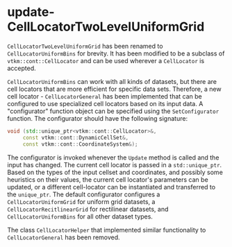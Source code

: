 # update-CellLocatorTwoLevelUniformGrid

`CellLocatorTwoLevelUniformGrid` has been renamed to `CellLocatorUniformBins`
for brevity. It has been modified to be a subclass of `vtkm::cont::CellLocator`
and can be used wherever a `CellLocator` is accepted.

`CellLocatorUniformBins` can work with all kinds of datasets, but there are cell
locators that are more efficient for specific data sets. Therefore, a new cell
locator - `CellLocatorGeneral` has been implemented that can be configured to use
specialized cell locators based on its input data. A "configurator" function object
can be specified using the `SetConfigurator` function. The configurator should
have the following signature:

```c++
void (std::unique_ptr<vtkm::cont::CellLocator>&,
     const vtkm::cont::DynamicCellSet&,
     const vtkm::cont::CoordinateSystem&);
```

The configurator is invoked whenever the `Update` method is called and the input
has changed. The current cell locator is passed in a `std::unique_ptr`. Based on
the types of the input cellset and coordinates, and possibly some heuristics on
their values, the current cell locator's parameters can be updated, or a different
cell-locator can be instantiated and transferred to the `unique_ptr`. The default
configurator configures a `CellLocatorUniformGrid` for uniform grid datasets,
a `CellLocatorRecitlinearGrid` for rectilinear datasets, and `CellLocatorUniformBins`
for all other dataset types.

The class `CellLocatorHelper` that implemented similar functionality to
`CellLocatorGeneral` has been removed.

